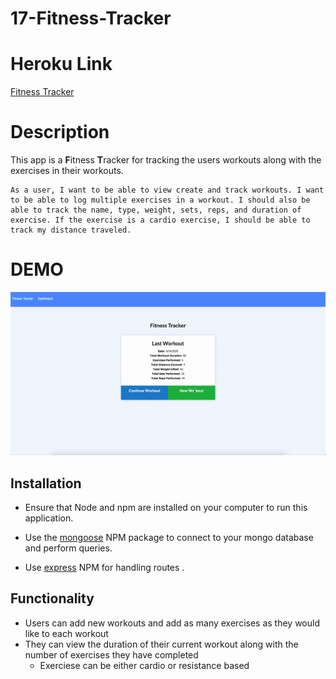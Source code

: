 # 17-Fitness-Tracker

# Heroku Link 
[Fitness Tracker](http://fitness-tracker-17.herokuapp.com/stats)

# Description 

This app is a **F**itness **T**racker for tracking the users workouts along with the exercises in their workouts. 

```
As a user, I want to be able to view create and track workouts. I want to be able to log multiple exercises in a workout. I should also be able to track the name, type, weight, sets, reps, and duration of exercise. If the exercise is a cardio exercise, I should be able to track my distance traveled.
```

# DEMO 
![Fitness Tracker Demo](assets/demo.gif)

## Installation

* Ensure that Node and npm are installed on your computer to run this application. 

* Use the [mongoose](https://www.npmjs.com/package/mongoose) NPM package to connect to your mongo database and perform queries.

* Use [express](https://www.npmjs.com/package/express) NPM for handling routes .

## Functionality 

* Users can add new workouts and add as many exercises as they would like to each workout 
* They can view the duration of their current workout along with the number of exercises they have completed 
  * Exerciese can be either cardio or resistance based 
